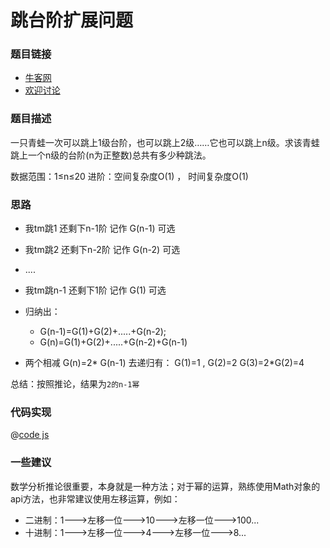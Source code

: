 # 跳台阶扩展问题


### 题目链接

- [牛客网](https://www.nowcoder.com/practice/22243d016f6b47f2a6928b4313c85387)
- [欢迎讨论]()

### 题目描述

一只青蛙一次可以跳上1级台阶，也可以跳上2级……它也可以跳上n级。求该青蛙跳上一个n级的台阶(n为正整数)总共有多少种跳法。

数据范围：1≤n≤20
进阶：空间复杂度O(1) ， 时间复杂度O(1)


### 思路


- 我tm跳1 还剩下n-1阶  记作 G(n-1) 可选
-  我tm跳2 还剩下n-2阶  记作 G(n-2) 可选
- ....
-  我tm跳n-1 还剩下1阶  记作 G(1)   可选

- 归纳出： 
  - G(n-1)=G(1)+G(2)+.....+G(n-2);
  - G(n)=G(1)+G(2)+.....+G(n-2)+G(n-1)

-  两个相减  G(n)=2* G(n-1)   去递归有： G(1)=1  , G(2)=2 G(3)=2*G(2)=4


总结：按照推论，结果为`2的n-1幂`


### 代码实现

@[code js](@code/algorithm/剑指/动态规划/jumpFloorII.js)


### 一些建议

数学分析推论很重要，本身就是一种方法；对于幂的运算，熟练使用Math对象的api方法，也非常建议使用左移运算，例如：

- 二进制：1--->左移一位--->10--->左移一位--->100...
- 十进制：1--->左移一位--->4--->左移一位--->8...